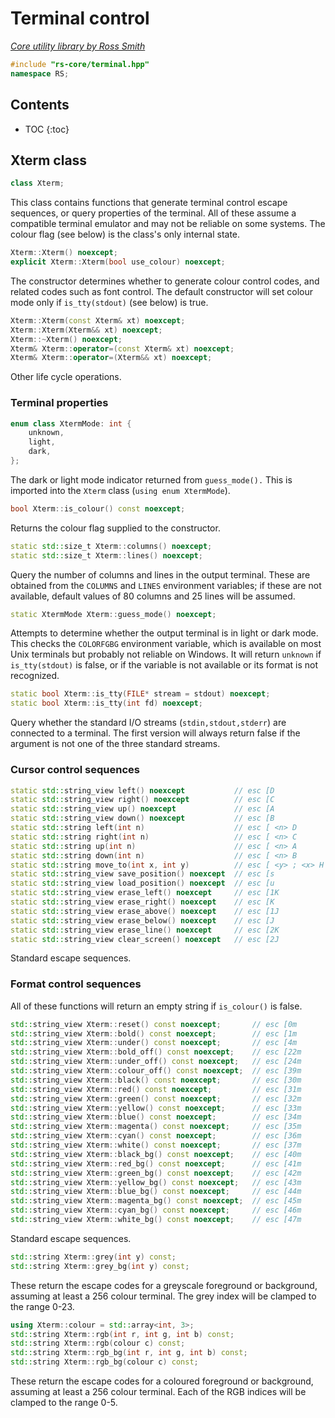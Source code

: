 # Terminal control

_[Core utility library by Ross Smith](index.html)_

```c++
#include "rs-core/terminal.hpp"
namespace RS;
```

## Contents

* TOC
{:toc}

## Xterm class

```c++
class Xterm;
```

This class contains functions that generate terminal control escape sequences,
or query properties of the terminal. All of these assume a compatible
terminal emulator and may not be reliable on some systems. The colour flag
(see below) is the class's only internal state.

```c++
Xterm::Xterm() noexcept;
explicit Xterm::Xterm(bool use_colour) noexcept;
```

The constructor determines whether to generate colour control codes, and
related codes such as font control. The default constructor will set colour
mode only if `is_tty(stdout)` (see below) is true.

```c++
Xterm::Xterm(const Xterm& xt) noexcept;
Xterm::Xterm(Xterm&& xt) noexcept;
Xterm::~Xterm() noexcept;
Xterm& Xterm::operator=(const Xterm& xt) noexcept;
Xterm& Xterm::operator=(Xterm&& xt) noexcept;
```

Other life cycle operations.

### Terminal properties

```c++
enum class XtermMode: int {
    unknown,
    light,
    dark,
};
```

The dark or light mode indicator returned from `guess_mode().` This is
imported into the `Xterm` class (`using enum XtermMode`).

```c++
bool Xterm::is_colour() const noexcept;
```

Returns the colour flag supplied to the constructor.

```c++
static std::size_t Xterm::columns() noexcept;
static std::size_t Xterm::lines() noexcept;
```

Query the number of columns and lines in the output terminal. These are
obtained from the `COLUMNS` and `LINES` environment variables; if these are
not available, default values of 80 columns and 25 lines will be assumed.

```c++
static XtermMode Xterm::guess_mode() noexcept;
```

Attempts to determine whether the output terminal is in light or dark mode.
This checks the `COLORFGBG` environment variable, which is available on most
Unix terminals but probably not reliable on Windows. It will return `unknown`
if `is_tty(stdout)` is false, or if the variable is not available or its
format is not recognized.

```c++
static bool Xterm::is_tty(FILE* stream = stdout) noexcept;
static bool Xterm::is_tty(int fd) noexcept;
```

Query whether the standard I/O streams (`stdin,stdout,stderr`) are connected
to a terminal. The first version will always return false if the argument is
not one of the three standard streams.

### Cursor control sequences

```c++
static std::string_view left() noexcept           // esc [D
static std::string_view right() noexcept          // esc [C
static std::string_view up() noexcept             // esc [A
static std::string_view down() noexcept           // esc [B
static std::string left(int n)                    // esc [ <n> D
static std::string right(int n)                   // esc [ <n> C
static std::string up(int n)                      // esc [ <n> A
static std::string down(int n)                    // esc [ <n> B
static std::string move_to(int x, int y)          // esc [ <y> ; <x> H
static std::string_view save_position() noexcept  // esc [s
static std::string_view load_position() noexcept  // esc [u
static std::string_view erase_left() noexcept     // esc [1K
static std::string_view erase_right() noexcept    // esc [K
static std::string_view erase_above() noexcept    // esc [1J
static std::string_view erase_below() noexcept    // esc [J
static std::string_view erase_line() noexcept     // esc [2K
static std::string_view clear_screen() noexcept   // esc [2J
```

Standard escape sequences.

### Format control sequences

All of these functions will return an empty string if `is_colour()` is false.

```c++
std::string_view Xterm::reset() const noexcept;       // esc [0m
std::string_view Xterm::bold() const noexcept;        // esc [1m
std::string_view Xterm::under() const noexcept;       // esc [4m
std::string_view Xterm::bold_off() const noexcept;    // esc [22m
std::string_view Xterm::under_off() const noexcept;   // esc [24m
std::string_view Xterm::colour_off() const noexcept;  // esc [39m
std::string_view Xterm::black() const noexcept;       // esc [30m
std::string_view Xterm::red() const noexcept;         // esc [31m
std::string_view Xterm::green() const noexcept;       // esc [32m
std::string_view Xterm::yellow() const noexcept;      // esc [33m
std::string_view Xterm::blue() const noexcept;        // esc [34m
std::string_view Xterm::magenta() const noexcept;     // esc [35m
std::string_view Xterm::cyan() const noexcept;        // esc [36m
std::string_view Xterm::white() const noexcept;       // esc [37m
std::string_view Xterm::black_bg() const noexcept;    // esc [40m
std::string_view Xterm::red_bg() const noexcept;      // esc [41m
std::string_view Xterm::green_bg() const noexcept;    // esc [42m
std::string_view Xterm::yellow_bg() const noexcept;   // esc [43m
std::string_view Xterm::blue_bg() const noexcept;     // esc [44m
std::string_view Xterm::magenta_bg() const noexcept;  // esc [45m
std::string_view Xterm::cyan_bg() const noexcept;     // esc [46m
std::string_view Xterm::white_bg() const noexcept;    // esc [47m
```

Standard escape sequences.

```c++
std::string Xterm::grey(int y) const;
std::string Xterm::grey_bg(int y) const;
```

These return the escape codes for a greyscale foreground or background,
assuming at least a 256 colour terminal. The grey index will be clamped to
the range 0-23.

```c++
using Xterm::colour = std::array<int, 3>;
std::string Xterm::rgb(int r, int g, int b) const;
std::string Xterm::rgb(colour c) const;
std::string Xterm::rgb_bg(int r, int g, int b) const;
std::string Xterm::rgb_bg(colour c) const;
```

These return the escape codes for a coloured foreground or background,
assuming at least a 256 colour terminal. Each of the RGB indices will be
clamped to the range 0-5.
